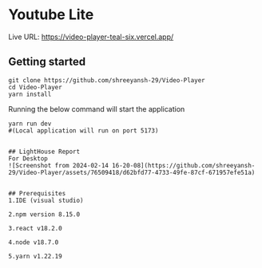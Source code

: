 # Youtube Lite

Live URL: https://video-player-teal-six.vercel.app/

## Getting started
```  
git clone https://github.com/shreeyansh-29/Video-Player
cd Video-Player
yarn install  
```  
Running the below command will start the application  
```  
yarn run dev
#(Local application will run on port 5173)  


## LightHouse Report
For Desktop
![Screenshot from 2024-02-14 16-20-08](https://github.com/shreeyansh-29/Video-Player/assets/76509418/d62bfd77-4733-49fe-87cf-671957efe51a)

  
## Prerequisites
1.IDE (visual studio)  

2.npm version 8.15.0

3.react v18.2.0

4.node v18.7.0

5.yarn v1.22.19
